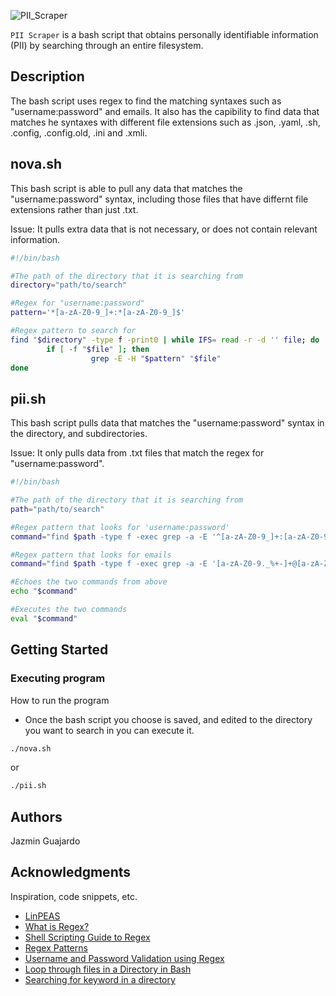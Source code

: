 ![PII_Scraper](https://github.com/JazminGuajard0/PII-Scraper/assets/71527158/04feb28e-a7be-4546-a014-9b428b65f7c4)

`PII Scraper` is a bash script that obtains personally identifiable information (PII) by searching through an entire filesystem.

## Description

The bash script uses regex to find the matching syntaxes such as "username:password" and emails. It also has the capibility to find data that matches he syntaxes with different file extensions such as .json, .yaml, .sh, .config, .config.old, .ini and .xmli.

## nova.sh

This bash script is able to pull any data that matches the "username:password" syntax, including those files that have differnt file extensions rather than just .txt. 

Issue: It pulls extra data that is not necessary, or does not contain relevant information.

```sh
#!/bin/bash

#The path of the directory that it is searching from
directory="path/to/search"

#Regex for "username:password"
pattern='*[a-zA-Z0-9_]+:*[a-zA-Z0-9_]$'

#Regex pattern to search for
find "$directory" -type f -print0 | while IFS= read -r -d '' file; do
        if [ -f "$file" ]; then
                  grep -E -H "$pattern" "$file"
done
```

## pii.sh

This bash script pulls data that matches the "username:password" syntax in the directory, and subdirectories. 

Issue: It only pulls data from .txt files that match the regex for "username:password".

```sh
#!/bin/bash

#The path of the directory that it is searching from
path="path/to/search"

#Regex pattern that looks for 'username:password'
command="find $path -type f -exec grep -a -E '^[a-zA-Z0-9_]+:[a-zA-Z0-9_]+$' {} \; -print"

#Regex pattern that looks for emails
command="find $path -type f -exec grep -a -E '[a-zA-Z0-9._%+-]+@[a-zA-Z0-9.-]+\.[a-zA-Z]{2,}$' {} \; -print"

#Echoes the two commands from above
echo "$command"

#Executes the two commands
eval "$command"
```


## Getting Started

### Executing program

How to run the program
* Once the bash script you choose is saved, and edited to the directory you want to search in you can execute it.
```sh
./nova.sh
```
or
```sh
./pii.sh
```

## Authors

Jazmin Guajardo  

## Acknowledgments

Inspiration, code snippets, etc.
* [LinPEAS](https://github.com/carlospolop/PEASS-ng/tree/aee8acf60f88e789fb1311a4ddd91b83b421eb3c/linPEAS)
* [What is Regex?](https://www.computerhope.com/jargon/r/regex.htm)
* [Shell Scripting Guide to Regex](https://ioflood.com/blog/bash-regex/)
* [Regex Patterns](https://www.tutorialsteacher.com/regex/frequently-used-regex-patterns)
* [Username and Password Validation using Regex](https://dev.to/fromwentzitcame/username-and-password-validation-using-regex-2175)
* [Loop through files in a Directory in Bash](https://www.warp.dev/terminus/bash-loop-through-files-in-directory)
* [Searching for keyword in a directory](https://unix.stackexchange.com/questions/21169/how-to-search-for-a-word-in-entire-content-of-a-directory-in-linux)
